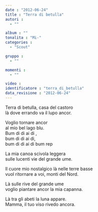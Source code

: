 ```yaml
---
date : "2012-06-24"
title : "Terra di betulla"
autori : 
  - ""

album : ""
tonalita : "Mi-"
categories : 
  - "Scout"

gruppo : 
  - ""

momenti : 
  - ""

video : 
identificatore : "terra_di_betulla"
data_revisione : "2012-06-24"
---
```

  
  
Terra di betulla, casa del castoro  
là dove errando va il lupo ancor.  
  
  
Voglio tornare ancor  
al mio bel lago blu.   
Bum di di ai di ,  
bum di di ai di,  
bum di di ai di bum rep  
  
  
  
La mia canoa scivola leggera  
sulle lucenti vie del grande ume.  
  
  
Il cuore mio nostalgico là nelle terre basse  
vuol ritornare a voi, monti del Nord.  
  
  
Là sulle rive del grande ume  
voglio piantare ancor la mia capanna.  
  
  
Là tra gli abeti la luna appare.  
Mamma, il tuo viso rivedo ancora.  
  
  
  
  
